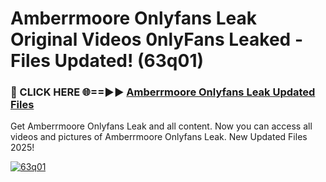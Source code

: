 # Amberrmoore Onlyfans Leak Original Videos 0nlyFans Leaked - Files Updated! (63q01)

<h3>🔴 CLICK HERE 🌐==►► <a href="https://tinyurl.com/3hn5wdd3" rel="nofollow">Amberrmoore Onlyfans Leak Updated Files</a></h3>

Get Amberrmoore Onlyfans Leak and all content. Now you can access all videos and pictures of Amberrmoore Onlyfans Leak. New Updated Files 2025!

[![63q01](https://i.imgur.com/4HnBqBT.gif)](https://tinyurl.com/3hn5wdd3)
